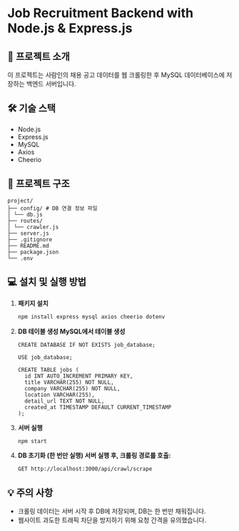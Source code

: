 # Job Recruitment Backend with Node.js & Express.js

## 🚀 프로젝트 소개

이 프로젝트는 사람인의 채용 공고 데이터를 웹 크롤링한 후 MySQL 데이터베이스에 저장하는 백엔드 서버입니다.

## 🛠️ 기술 스택

- Node.js
- Express.js
- MySQL
- Axios
- Cheerio

## 📂 프로젝트 구조

```
project/
├── config/ # DB 연결 정보 파일
│ └── db.js
├── routes/
│ └── crawler.js
├── server.js
├── .gitignore
├── README.md
├── package.json
└── .env
```

## 💻 설치 및 실행 방법

1. **패키지 설치**

   ```bash
   npm install express mysql axios cheerio dotenv

   ```

2. **DB 테이블 생성 MySQL에서 테이블 생성**

   ```
   CREATE DATABASE IF NOT EXISTS job_database;

   USE job_database;

   CREATE TABLE jobs (
     id INT AUTO_INCREMENT PRIMARY KEY,
     title VARCHAR(255) NOT NULL,
     company VARCHAR(255) NOT NULL,
     location VARCHAR(255),
     detail_url TEXT NOT NULL,
     created_at TIMESTAMP DEFAULT CURRENT_TIMESTAMP
   );
   ```

3. **서버 실행**

   ```
   npm start
   ```

4. **DB 초기화 (한 번만 실행) 서버 실행 후, 크롤링 경로를 호출:**

   ```
   GET http://localhost:3000/api/crawl/scrape
   ```

## 💡 주의 사항

- 크롤링 데이터는 서버 시작 후 DB에 저장되며, DB는 한 번만 채워집니다.
- 웹사이트 과도한 트래픽 차단을 방지하기 위해 요청 간격을 유의했습니다.
